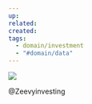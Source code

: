 ```yaml
---
up: 
related: 
created: 
tags:
  - domain/investment
  - "#domain/data"
---
```



![](https://s1.vika.cn/space/2024/12/03/55548de0ce0a4fceae99698653d90972)

@Zeevyinvesting